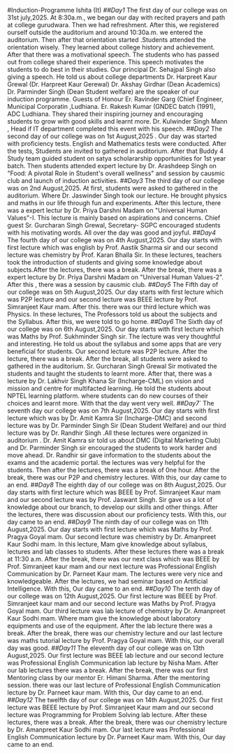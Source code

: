 #Induction-Programme
Ishita (It)
*##Day1*
The first day of our college was on 31st july,2025. At 8:30a.m., we began our day with recited prayers and path at college gurudwara. Then we had refreshment. After this, we registered ourself outside the auditorium and around 10:30a.m. we entered the auditorium. Then after that  orientation started .Students attended the orientation wisely. They learned about college history and achievement.
After that there was a motivational speech. The students who has passed out from college shared their experience. This speech motivates the students to do best in their studies.
Our principal Dr. Sehajpal Singh also giving a speech. He told us about college departments
Dr. Harpreet Kaur Grewal (Dr. Harpreet Kaur Gerewal)
Dr. Akshay Girdhar (Dean Academics)
Dr. Parminder Singh (Dean Student welfare) are the speaker of our induction programme. 
Guests of Honour
Er. Ravinder Garg (Chief Engineer, Municipal Corporatin ,Ludhiana.
Er. Rakesh Kumar (GNDEC batch (1991), ADC Ludhiana. 
They shared their inspiring journey and encouraging students to grow with good skills and learnt more.
Dr. Kulwinder Singh Mann , Head if IT department completed this event with his speech.
*##Day2*
The second day of our college was on 1st August,2025 . Our day was started with proficiency tests. English and Mathematics tests were conducted. After the tests, Students are invited to gathered in auditorium. After that Buddy 4 Study team guided student on satya scholararship opportunities for 1st year batch.
Then students attended expert lecture by Dr. Arashdeep Singh on "Food: A pivotal Role in Student's overall wellness" and session by causmic club and launch of induction activities.
*##Day3*
The third day of our college was on 2nd August,2025. At first, students were asked to gathered in the auditorium. Where Dr. Jaswinder Singh took our lecture. He brought physics and maths in our life through fun and experiments. After this lecture, there was a expert lectur by Dr. Priya Darshni Madam on "Universal Human Values"-I. This lecture is mainly based on aspirations and concerns.
Chief guest Sr. Gurcharan Singh Grewal, Secretary- SGPC encouraged students with his motivating words. All over the day was good and joyful.
*##Day4*
The fourth day of our college was on 4th August,2025. Our day starts with first lecture which was english by Prof. Aastik Sharma sir and our second lecture was chemistry by Prof. Karan Bhalla Sir. In these lectures, teachers took the introduction of students and giving some knowledge about subjects.After the lectures, there was a break. After the break, there was a expert lecture by Dr. Priya Darshni Madam on "Universal Human Values-2". After this , there was a session by causmic club.
*##Day5*
The Fifth day of our college was on 5th August,2025. Our day starts with first lecture which was P2P lecture and our second lecture was BEEE lecture by Prof. Simranjeet Kaur mam. After this. there was our third lecture which was Physics. In these lectures, The Professors told us about the subjects and the Syllabus. After this, we were told to go home.
*##Day6*
The Sixth day of our college was on 6th August,2025. Our day starts with first lecture which was Maths by Prof. Sukhminder Singh sir. The lecture was very thoughtful and interesting. He told us about the syllabus and some apps that are very beneficial for students. Our second lecture was P2P lecture. After the lecture, there was a break. After the break, all students were asked to gathered in the auditorium. Sr. Gurcharan Singh Grewal Sir motivated the students and taught the students to learnt more. After that, there was a lecture by Dr. Lakhvir Singh Khana Sir (Incharge-CML) on vision and mission and centre for multifacted learning. He told the students about NPTEL learning platform. where students can do new courses of their choices and learnt more. With that the day went very well.
*##Day7`*
The seventh day our college was on 7th August,2025. Our day starts with first lecture which was by Dr. Amit Kamra Sir (Incharge-DMC) and second lecture was by Dr. Parminder Singh Sir (Dean Student Welfare) and our third lecture was by Dr. Randhir Singh .All these lectures were organized in auditorium . Dr. Amit Kamra sir told us about DMC (Digital Marketing Club) and Dr. Parminder Singh sir encouraged the students to work harder and move ahead. Dr. Randhir sir gave information to the students about the exams and the academic portal. the lectures was very helpful for the students. Then after the lectures, there was a break of 0ne hour. After the break, there was our P2P and chemistry lectures. With this, our day came to an end.
*##Day8*
The eighth day of our college was on 8th August,2025. Our day starts with first lecture which was BEEE by Prof. Simranjeet Kaur mam and our second lecture was by Prof. Jaswant Singh. Sir gave us a lot of knowledge about our branch, to develop our skills and other things. After the lectures, there was discussion about our proficiency tests. With this, our day came to an end. 
*##Day9*
The ninth day of our college was on 11th August,2025. Our day starts with first lecture which was Maths by Prof.  Pragya Goyal mam. Our second lecture was chemistry by Dr. Amanpreet Kaur Sodhi mam. In this lecture, Mam give knowledge about syllabus, lectures and lab classes to students. After these lectures there was a break at 11:30 a.m. After the break, there was our next class which was BEEE by Prof. Simranjeet kaur mam and our next lecture was Professional English  Communication by Dr. Parneet Kaur mam. The lectures were very nice and knowledgeable. After the lectures, we had seminar based on Artificial Intelligence. With this, Our day came to an end.
*##Day10*
The tenth day of our college was on 12th August,2025. Our first lecture was BEEE by Prof. Simranjeet kaur mam and our second lecture was Maths by Prof. Pragya Goyal mam. Our third lecture was lab lecture of chemistry by Dr. Amanpreet Kaur Sodhi mam. Where mam give the knowledge about laboratory equipments and use of the equipment. After the lab lecture there was a break. After the break, there was our chemistry lecture and our last lecture was maths tutorial lecture by Prof. Pragya Goyal mam. With this, our overall day was good.
*##Day11*
The eleventh day of our college was on 13th August,2025. Our first lecture was BEEE lab lecture and our second lecture was Professional English Communication lab lecture by Nisha Mam. After our lab lectures there was a break. After the break, there was our first Mentoring class by our mentor Er. Himani Sharma. After the mentoring session. there was our last lecture of Professional English Communication lecture by Dr. Parneet kaur mam. With this, Our day came to an end.
*##Day12*
The twelfth day of our college was on 14th August,2025. Our first lecture was BEEE lecture by Prof. Simranjeet Kaur mam and our second lecture was Programming for Problem Solving lab lecture. After these lectures, there was a break. After the break, there was our chemistry lecture by Dr. Amanpreet Kaur Sodhi mam. Our last lecture was Professional English Communication lecture by Dr. Parneet Kaur mam. With this, Our day came to an end.
